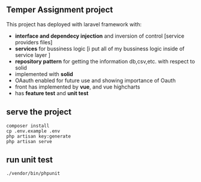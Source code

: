 ## Temper Assignment project 


This project has deployed with laravel framework with:
- **interface and dependecy injection** and inversion of control
[service providers files]
- **services** for bussiness logic 
[i put all of my bussiness logic inside of service layer ]
- **repository pattern** for getting the information db,csv,etc. 
with respect to solid
- implemented with **solid**
- OAauth enabled for future use and showing importance of Oauth
- front has implemented by **vue**, and vue highcharts 
- has **feature test** and **unit test**


## serve the project
`composer install`<br>
`cp .env.example .env`<br>
`php artisan key:generate`<br>
`php artisan serve` 

## run unit test
`./vendor/bin/phpunit`

